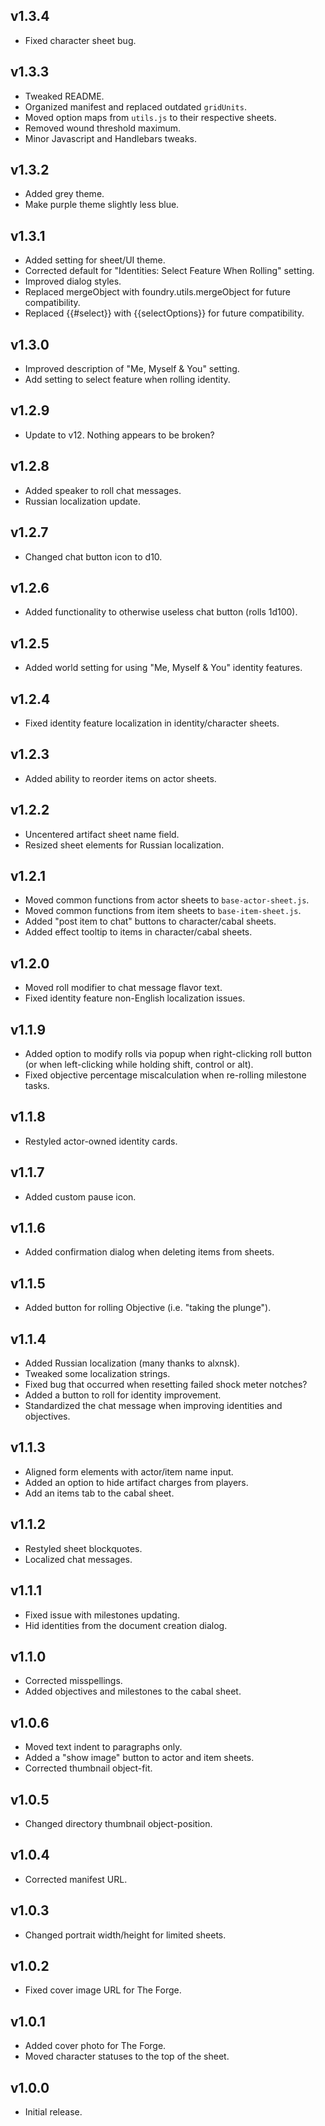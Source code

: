 ## v1.3.4

- Fixed character sheet bug.

## v1.3.3

- Tweaked README.
- Organized manifest and replaced outdated `gridUnits`.
- Moved option maps from `utils.js` to their respective sheets.
- Removed wound threshold maximum.
- Minor Javascript and Handlebars tweaks.

## v1.3.2

- Added grey theme.
- Make purple theme slightly less blue.

## v1.3.1

- Added setting for sheet/UI theme.
- Corrected default for "Identities: Select Feature When Rolling" setting.
- Improved dialog styles.
- Replaced mergeObject with foundry.utils.mergeObject for future compatibility.
- Replaced {{#select}} with {{selectOptions}} for future compatibility.

## v1.3.0

- Improved description of "Me, Myself & You" setting.
- Add setting to select feature when rolling identity.

## v1.2.9

- Update to v12. Nothing appears to be broken?

## v1.2.8

- Added speaker to roll chat messages.
- Russian localization update.

## v1.2.7

- Changed chat button icon to d10.

## v1.2.6

- Added functionality to otherwise useless chat button (rolls 1d100).

## v1.2.5

- Added world setting for using "Me, Myself & You" identity features.

## v1.2.4

- Fixed identity feature localization in identity/character sheets.

## v1.2.3

- Added ability to reorder items on actor sheets.

## v1.2.2

- Uncentered artifact sheet name field.
- Resized sheet elements for Russian localization.

## v1.2.1

- Moved common functions from actor sheets to `base-actor-sheet.js`.
- Moved common functions from item sheets to `base-item-sheet.js`.
- Added "post item to chat" buttons to character/cabal sheets.
- Added effect tooltip to items in character/cabal sheets.

## v1.2.0

- Moved roll modifier to chat message flavor text.
- Fixed identity feature non-English localization issues.

## v1.1.9

- Added option to modify rolls via popup when right-clicking roll button (or when left-clicking while holding shift, control or alt).
- Fixed objective percentage miscalculation when re-rolling milestone tasks.

## v1.1.8

- Restyled actor-owned identity cards.

## v1.1.7

- Added custom pause icon.

## v1.1.6

- Added confirmation dialog when deleting items from sheets.

## v1.1.5

- Added button for rolling Objective (i.e. "taking the plunge").

## v1.1.4

- Added Russian localization (many thanks to alxnsk).
- Tweaked some localization strings.
- Fixed bug that occurred when resetting failed shock meter notches?
- Added a button to roll for identity improvement.
- Standardized the chat message when improving identities and objectives.

## v1.1.3

- Aligned form elements with actor/item name input.
- Added an option to hide artifact charges from players.
- Add an items tab to the cabal sheet.

## v1.1.2

- Restyled sheet blockquotes.
- Localized chat messages.

## v1.1.1

- Fixed issue with milestones updating.
- Hid identities from the document creation dialog.

## v1.1.0

- Corrected misspellings.
- Added objectives and milestones to the cabal sheet.

## v1.0.6

- Moved text indent to paragraphs only.
- Added a "show image" button to actor and item sheets.
- Corrected thumbnail object-fit.

## v1.0.5

- Changed directory thumbnail object-position.

## v1.0.4

- Corrected manifest URL.

## v1.0.3

- Changed portrait width/height for limited sheets.

## v1.0.2

- Fixed cover image URL for The Forge.

## v1.0.1

- Added cover photo for The Forge.
- Moved character statuses to the top of the sheet.

## v1.0.0

- Initial release.